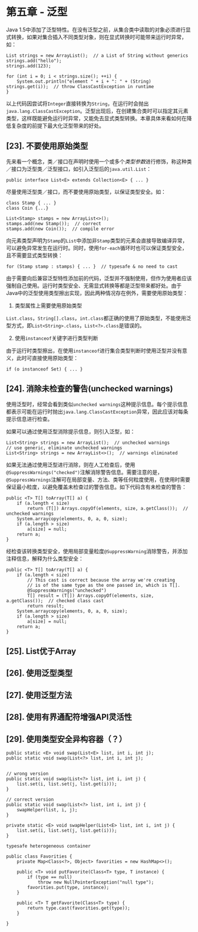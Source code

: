 # 第五章 - 泛型

Java 1.5中添加了泛型特性。在没有泛型之前，从集合类中读取的对象必须进行显式转换，如果对集合插入不同类型对象，则在显式转换时可能带来运行时异常，如：

```
List strings = new ArrayList();  // a List of String without generics
strings.add("hello");
strings.add(123);

for (int i = 0; i < strings.size(); ++i) {
	System.out.println("element " + i + ": " + (String) strings.get(i));  // throw ClassCastException in runtime
}
```

以上代码因尝试将`Integer`直接转换为`String`，在运行时会抛出`java.lang.ClassCastException`。泛型出现后，在创建集合类时可以指定其元素类型，这样既能避免运行时异常，又能免去显式类型转换。本章具体来看如何在降低复杂度的前提下最大化泛型带来的好处。

## [23]. 不要使用原始类型

先来看一个概念，类／接口在声明时使用一个或多个*类型参数*进行修饰，称这种类／接口为泛型类／泛型接口，如引入泛型后的`java.util.List`：

```
public interface List<E> extends Collection<E> { ... }
```

尽量使用泛型类／接口，而不要使用原始类型，以保证类型安全。如：

```
class Stamp { ... }
class Coin {...}

List<Stamp> stamps = new ArrayList<>();
stamps.add(new Stamp());  // correct
stamps.add(new Coin());  // compile error
```

向元素类型声明为`Stamp`的`List`中添加非`Stamp`类型的元素会直接导致编译异常，可以避免异常发生在运行时。同时，使用`for-each`循环时也可以保证类型安全，且不需要显式类型转换：

```
for (Stamp stamp : stamps) { ... }  // typesafe & no need to cast
```

由于需要向后兼容泛型特性添加前的代码，泛型并不强制使用，但作为使用者应该强制自己使用。运行时类型安全、无需显式转换等都是泛型带来都好处。由于Java中的泛型使用类型擦出实现，因此两种情况存在例外，需要使用原始类型：

1. 类型属性上需要使用原始类型

`List.class`，`String[].class`，`int.class`都正确的使用了原始类型，不能使用泛型方式，即`List<String>.class`，`List<?>.class`是错误的。

2. 使用`instanceof`关键字进行类型判断

由于运行时类型擦出，在使用`instanceof`进行集合类型判断时使用泛型并没有意义，此时可直接使用原始类型：
```
if (o instanceof Set) { ... }
```

## [24]. 消除未检查的警告(unchecked warnings)

使用泛型时，经常会看到类似`unchecked warnings`这种提示信息。每个提示信息都表示可能在运行时抛出`java.lang.ClassCastException`异常，因此应该对每条提示信息进行检查。

如果可以通过使用泛型消除提示信息，则引入泛型，如：

```
List<String> strings = new ArrayList();  // unchecked warnings
// use generic, eliminate unchecked warnings
List<String> strings = new ArrayList<>();  // warnings eliminated
```

如果无法通过使用泛型进行消除，则在人工检查后，使用`@SuppressWarnings("checked")`注解消除警告信息。需要注意的是，`@SuppressWarnings`注解可在局部变量、方法、类等任何粒度使用，在使用时需要保证最小粒度，以避免覆盖未检查过的警告信息。如下代码含有未检查的警告：

```
public <T> T[] toArray(T[] a) {
	if (a.length < size)
		return (T[]) Arrays.copyOf(elements, size, a.getClass());  // unchecked warnings
	System.arraycopy(elements, 0, a, 0, size);
	if (a.length > size)
		a[size] = null;
	return a;
}
```

经检查该转换类型安全，使用局部变量粒度`@SuppressWarning`消除警告，并添加注释信息，解释为什么类型安全：

```
public <T> T[] toArray(T[] a) {
	if (a.length < size)
		// This cast is correct because the array we're creating
		// is of the same type as the one passed in, which is T[].
		@SuppressWarnings("unchecked")
		T[] result = (T[]) Arrays.copyOf(elements, size, a.getClass());  // checked class cast
		return result;
	System.arraycopy(elements, 0, a, 0, size);
	if (a.length > size)
		a[size] = null;
	return a;
}
```

## [25]. List优于Array



## [26]. 使用泛型类型


## [27]. 使用泛型方法


## [28]. 使用有界通配符增强API灵活性


## [29]. 使用类型安全异构容器（？）


```
public static <E> void swap(List<E> list, int i, int j);
public static void swap(List<?> list, int i, int j);


// wrong version
public static void swap(List<?> list, int i, int j) {
	list.set(i, list.set(j, list.get(i)));
}

// correct version
public static void swap(List<?> list, int i, int j) {
	swapHelper(list, i, j);
}

private static <E> void swapHelper(List<E> list, int i, int j) {
	list.set(i, list.set(j, list.get(i)));
}
```




`typesafe heterogeneous container`

```
public class Favorities {
	private Map<Class<?>, Object> favorities = new HashMap<>();

	public <T> void putFavorite(Class<T> type, T instance) {
		if (type == null)
			throw new NullPointerException("null type");
		favorities.put(type, instance);
	}

	public <T> T getFavorite(Class<T> type) {
		return type.cast(favorities.get(type));
	}

}
```